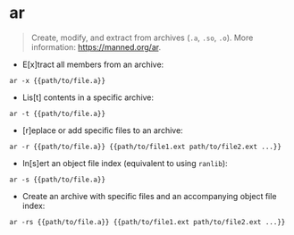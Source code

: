 # ar

> Create, modify, and extract from archives (`.a`, `.so`, `.o`).
> More information: <https://manned.org/ar>.

- E[x]tract all members from an archive:

`ar -x {{path/to/file.a}}`

- Lis[t] contents in a specific archive:

`ar -t {{path/to/file.a}}`

- [r]eplace or add specific files to an archive:

`ar -r {{path/to/file.a}} {{path/to/file1.ext path/to/file2.ext ...}}`

- In[s]ert an object file index (equivalent to using `ranlib`):

`ar -s {{path/to/file.a}}`

- Create an archive with specific files and an accompanying object file index:

`ar -rs {{path/to/file.a}} {{path/to/file1.ext path/to/file2.ext ...}}`
